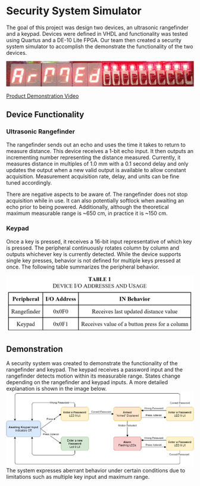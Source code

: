 # Security System Simulator 

The goal of this project was design two devices, an ultrasonic rangefinder and a keypad. Devices were defined in VHDL and functionality was tested using Quartus and a DE-10 Lite FPGA. Our team then created a security system simulator to accomplish the demonstrate the functionality of the two devices. 

![LEDs on an FPGA displaying ARMED](Security-preview.PNG)

[Product Demonstration Video](https://www.youtube.com/watch?v=gpdC0Uz0qjc)

## Device Functionality
### Ultrasonic Rangefinder
The rangefinder sends out an echo and uses the time it takes to return to measure distance. This device receives a 1-bit echo input. It then outputs an incrementing number representing the distance measured. Currently, it measures distance in multiples of 1.0 mm with a 0.1 second delay and only updates the output when a new valid output is available to allow constant acquisition. Measurement acquisition rate, delay, and units can be fine tuned accordingly. 

There are negative aspects to be aware of. The rangefinder does not stop acquisition while in use. It can also potentially softlock when awaiting an echo prior to being powered. Additionally, although the theoretical maximum measurable range is ~650 cm, in practice it is ~150 cm. 

### Keypad
Once a key is pressed, it receives a 16-bit input representative of which key is pressed. The peripheral continuously rotates column by column and outputs whichever key is currently detected.
While the device supports single key presses, behavior is not defined for multiple keys pressed at once. The following table summarizes the peripheral behavior.

![Table of Devices](Security-table1.PNG)

## Demonstration
A security system was created to demonstrate the functionality of the rangefinder and keypad. The keypad receives a password input and the rangefinder detects motion within its measurable range. States change depending on the rangefinder and keypad inputs. A more detailed explanation is shown in the image below. 
![Flow diagram definint security system functionality](Security-userflowchart.png)
The system expresses aberrant behavior under certain conditions due to limitations such as multiple key input and maximum range. 
